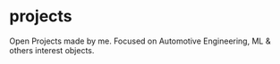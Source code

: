 # projects
Open Projects made by me. Focused on Automotive Engineering, ML &amp; others interest objects.

